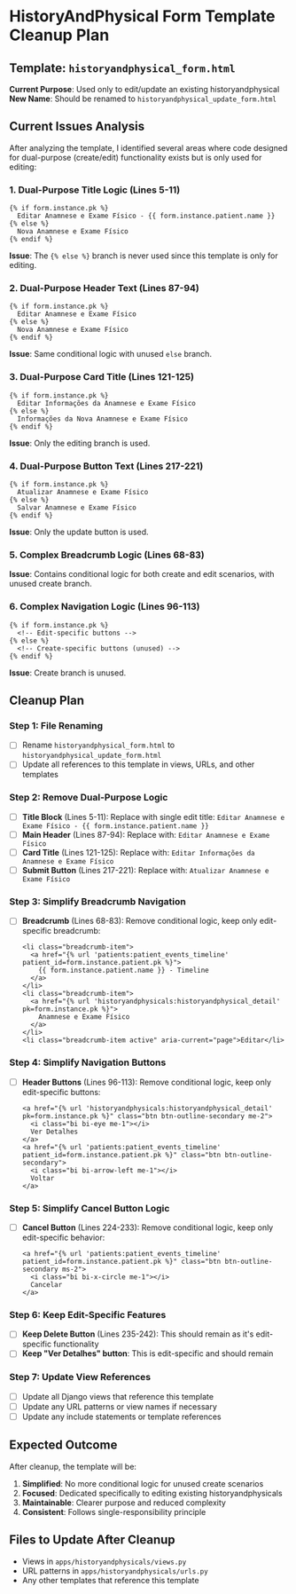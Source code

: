 # HistoryAndPhysical Form Template Cleanup Plan

## Template: `historyandphysical_form.html`

**Current Purpose**: Used only to edit/update an existing historyandphysical  
**New Name**: Should be renamed to `historyandphysical_update_form.html`

## Current Issues Analysis

After analyzing the template, I identified several areas where code designed for dual-purpose (create/edit) functionality exists but is only used for editing:

### 1. Dual-Purpose Title Logic (Lines 5-11)

```django
{% if form.instance.pk %}
  Editar Anamnese e Exame Físico - {{ form.instance.patient.name }}
{% else %}
  Nova Anamnese e Exame Físico
{% endif %}
```

**Issue**: The `{% else %}` branch is never used since this template is only for editing.

### 2. Dual-Purpose Header Text (Lines 87-94)

```django
{% if form.instance.pk %}
  Editar Anamnese e Exame Físico
{% else %}
  Nova Anamnese e Exame Físico
{% endif %}
```

**Issue**: Same conditional logic with unused `else` branch.

### 3. Dual-Purpose Card Title (Lines 121-125)

```django
{% if form.instance.pk %}
  Editar Informações da Anamnese e Exame Físico
{% else %}
  Informações da Nova Anamnese e Exame Físico
{% endif %}
```

**Issue**: Only the editing branch is used.

### 4. Dual-Purpose Button Text (Lines 217-221)

```django
{% if form.instance.pk %}
  Atualizar Anamnese e Exame Físico
{% else %}
  Salvar Anamnese e Exame Físico
{% endif %}
```

**Issue**: Only the update button is used.

### 5. Complex Breadcrumb Logic (Lines 68-83)

**Issue**: Contains conditional logic for both create and edit scenarios, with unused create branch.

### 6. Complex Navigation Logic (Lines 96-113)

```django
{% if form.instance.pk %}
  <!-- Edit-specific buttons -->
{% else %}
  <!-- Create-specific buttons (unused) -->
{% endif %}
```

**Issue**: Create branch is unused.

## Cleanup Plan

### Step 1: File Renaming

- [ ] Rename `historyandphysical_form.html` to `historyandphysical_update_form.html`
- [ ] Update all references to this template in views, URLs, and other templates

### Step 2: Remove Dual-Purpose Logic

- [ ] **Title Block** (Lines 5-11): Replace with single edit title: `Editar Anamnese e Exame Físico - {{ form.instance.patient.name }}`
- [ ] **Main Header** (Lines 87-94): Replace with: `Editar Anamnese e Exame Físico`
- [ ] **Card Title** (Lines 121-125): Replace with: `Editar Informações da Anamnese e Exame Físico`
- [ ] **Submit Button** (Lines 217-221): Replace with: `Atualizar Anamnese e Exame Físico`

### Step 3: Simplify Breadcrumb Navigation

- [ ] **Breadcrumb** (Lines 68-83): Remove conditional logic, keep only edit-specific breadcrumb:

  ```django
  <li class="breadcrumb-item">
    <a href="{% url 'patients:patient_events_timeline' patient_id=form.instance.patient.pk %}">
      {{ form.instance.patient.name }} - Timeline
    </a>
  </li>
  <li class="breadcrumb-item">
    <a href="{% url 'historyandphysicals:historyandphysical_detail' pk=form.instance.pk %}">
      Anamnese e Exame Físico
    </a>
  </li>
  <li class="breadcrumb-item active" aria-current="page">Editar</li>
  ```

### Step 4: Simplify Navigation Buttons

- [ ] **Header Buttons** (Lines 96-113): Remove conditional logic, keep only edit-specific buttons:

  ```django
  <a href="{% url 'historyandphysicals:historyandphysical_detail' pk=form.instance.pk %}" class="btn btn-outline-secondary me-2">
    <i class="bi bi-eye me-1"></i>
    Ver Detalhes
  </a>
  <a href="{% url 'patients:patient_events_timeline' patient_id=form.instance.patient.pk %}" class="btn btn-outline-secondary">
    <i class="bi bi-arrow-left me-1"></i>
    Voltar
  </a>
  ```

### Step 5: Simplify Cancel Button Logic

- [ ] **Cancel Button** (Lines 224-233): Remove conditional logic, keep only edit-specific behavior:

  ```django
  <a href="{% url 'patients:patient_events_timeline' patient_id=form.instance.patient.pk %}" class="btn btn-outline-secondary ms-2">
    <i class="bi bi-x-circle me-1"></i>
    Cancelar
  </a>
  ```

### Step 6: Keep Edit-Specific Features

- [ ] **Keep Delete Button** (Lines 235-242): This should remain as it's edit-specific functionality
- [ ] **Keep "Ver Detalhes" button**: This is edit-specific and should remain

### Step 7: Update View References

- [ ] Update all Django views that reference this template
- [ ] Update any URL patterns or view names if necessary
- [ ] Update any include statements or template references

## Expected Outcome

After cleanup, the template will be:

1. **Simplified**: No more conditional logic for unused create scenarios
2. **Focused**: Dedicated specifically to editing existing historyandphysicals
3. **Maintainable**: Clearer purpose and reduced complexity
4. **Consistent**: Follows single-responsibility principle

## Files to Update After Cleanup

- Views in `apps/historyandphysicals/views.py`
- URL patterns in `apps/historyandphysicals/urls.py`
- Any other templates that reference this template

